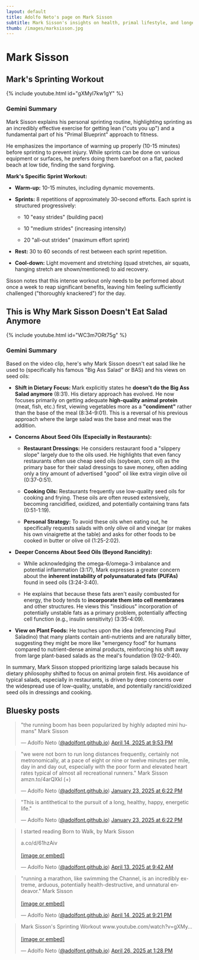 ```yaml
---
layout: default
title: Adolfo Neto's page on Mark Sisson
subtitle: Mark Sisson's insights on health, primal lifestyle, and longevity.
thumb: /images/marksisson.jpg
---
```



# Mark Sisson

## Mark's Sprinting Workout


{% include youtube.html id="gXMyl7kw1gY" %}

### Gemini Summary 

Mark Sisson explains his personal sprinting routine, highlighting sprinting as an incredibly effective exercise for getting lean ("cuts you up") and a fundamental part of his "Primal Blueprint" approach to fitness.

He emphasizes the importance of warming up properly (10-15 minutes) before sprinting to prevent injury. While sprints can be done on various equipment or surfaces, he prefers doing them barefoot on a flat, packed beach at low tide, finding the sand forgiving.

**Mark's Specific Sprint Workout:**

- **Warm-up:** 10-15 minutes, including dynamic movements.
    
- **Sprints:** 8 repetitions of approximately 30-second efforts. Each sprint is structured progressively:
    
    - 10 "easy strides" (building pace)
        
    - 10 "medium strides" (increasing intensity)
        
    - 20 "all-out strides" (maximum effort sprint)
        
    
- **Rest:** 30 to 60 seconds of rest between each sprint repetition.
    
- **Cool-down:** Light movement and stretching (quad stretches, air squats, hanging stretch are shown/mentioned) to aid recovery.
    

Sisson notes that this intense workout only needs to be performed about once a week to reap significant benefits, leaving him feeling sufficiently challenged ("thoroughly knackered") for the day.

## This is Why Mark Sisson Doesn't Eat Salad Anymore

{% include youtube.html id="WC3m7ORt75g" %}


### Gemini Summary 

Based on the video clip, here's why Mark Sisson doesn't eat salad like he used to (specifically his famous "Big Ass Salad" or BAS) and his views on seed oils:

- **Shift in Dietary Focus:** Mark explicitly states he **doesn't do the Big Ass Salad anymore** (8:31). His dietary approach has evolved. He now focuses primarily on getting adequate **high-quality animal protein** (meat, fish, etc.) first, viewing vegetables more as a **"condiment"** rather than the base of the meal (8:34-9:01). This is a reversal of his previous approach where the large salad was the base and meat was the addition.
    
- **Concerns About Seed Oils (Especially in Restaurants):**
    
    - **Restaurant Dressings:** He considers restaurant food a "slippery slope" largely due to the oils used. He highlights that even fancy restaurants often use cheap seed oils (soybean, corn oil) as the primary base for their salad dressings to save money, often adding only a tiny amount of advertised "good" oil like extra virgin olive oil (0:37-0:51).
        
    - **Cooking Oils:** Restaurants frequently use low-quality seed oils for cooking and frying. These oils are often reused extensively, becoming rancidified, oxidized, and potentially containing trans fats (0:51-1:19).
        
    - **Personal Strategy:** To avoid these oils when eating out, he specifically requests salads with only olive oil and vinegar (or makes his own vinaigrette at the table) and asks for other foods to be cooked in butter or olive oil (1:25-2:02).
        
    
- **Deeper Concerns About Seed Oils (Beyond Rancidity):**
    
    - While acknowledging the omega-6/omega-3 imbalance and potential inflammation (3:17), Mark expresses a greater concern about the **inherent instability of polyunsaturated fats (PUFAs)** found in seed oils (3:24-3:40).
        
    - He explains that because these fats aren't easily combusted for energy, the body tends to **incorporate them into cell membranes** and other structures. He views this "insidious" incorporation of potentially unstable fats as a primary problem, potentially affecting cell function (e.g., insulin sensitivity) (3:35-4:09).
        
    
- **View on Plant Foods:** He touches upon the idea (referencing Paul Saladino) that many plants contain anti-nutrients and are naturally bitter, suggesting they might be more like "emergency food" for humans compared to nutrient-dense animal products, reinforcing his shift away from large plant-based salads as the meal's foundation (9:02-9:40).
    

In summary, Mark Sisson stopped prioritizing large salads because his dietary philosophy shifted to focus on animal protein first. His avoidance of typical salads, especially in restaurants, is driven by deep concerns over the widespread use of low-quality, unstable, and potentially rancid/oxidized seed oils in dressings and cooking.


## Bluesky posts

<blockquote class="bluesky-embed" data-bluesky-uri="at://did:plc:fodyg35g25joa5rpplt4y43g/app.bsky.feed.post/3lmsufl3kds2p" data-bluesky-cid="bafyreih2rjzxh32atcddfpl4l5iztde56vxej2y7n2sdnbv36mo4w5eet4" data-bluesky-embed-color-mode="system"><p lang="en">&quot;the running boom has been popularized by highly adapted mini humans&quot;
Mark Sisson</p>&mdash; Adolfo Neto (<a href="https://bsky.app/profile/did:plc:fodyg35g25joa5rpplt4y43g?ref_src=embed">@adolfont.github.io</a>) <a href="https://bsky.app/profile/did:plc:fodyg35g25joa5rpplt4y43g/post/3lmsufl3kds2p?ref_src=embed">April 14, 2025 at 9:53 PM</a></blockquote><script async src="https://embed.bsky.app/static/embed.js" charset="utf-8"></script>

<blockquote class="bluesky-embed" data-bluesky-uri="at://did:plc:fodyg35g25joa5rpplt4y43g/app.bsky.feed.post/3lggsu6zpvk2o" data-bluesky-cid="bafyreicwtkpf3vclbydk57rvlopelfaqiiuq2issegv3g6nl5vonmdwyf4" data-bluesky-embed-color-mode="system"><p lang="en">&quot;we were not born to run long distances frequently, certainly not metronomically, at a pace of eight or nine or twelve minutes per mile, day in and day out, especially with the poor form and elevated heart rates typical of almost all recreational runners.&quot; 
Mark Sisson
amzn.to/4arQXkl
(+)</p>&mdash; Adolfo Neto (<a href="https://bsky.app/profile/did:plc:fodyg35g25joa5rpplt4y43g?ref_src=embed">@adolfont.github.io</a>) <a href="https://bsky.app/profile/did:plc:fodyg35g25joa5rpplt4y43g/post/3lggsu6zpvk2o?ref_src=embed">January 23, 2025 at 6:22 PM</a></blockquote><script async src="https://embed.bsky.app/static/embed.js" charset="utf-8"></script>

<blockquote class="bluesky-embed" data-bluesky-uri="at://did:plc:fodyg35g25joa5rpplt4y43g/app.bsky.feed.post/3lggsu6zurs2o" data-bluesky-cid="bafyreihda46bdact25wfqbvdrfrn2ugtqrcbowvxfztpy2frl3fwskq2wm" data-bluesky-embed-color-mode="system"><p lang="en">&quot;This is antithetical to the pursuit of a long, healthy, happy, energetic life.&quot;</p>&mdash; Adolfo Neto (<a href="https://bsky.app/profile/did:plc:fodyg35g25joa5rpplt4y43g?ref_src=embed">@adolfont.github.io</a>) <a href="https://bsky.app/profile/did:plc:fodyg35g25joa5rpplt4y43g/post/3lggsu6zurs2o?ref_src=embed">January 23, 2025 at 6:22 PM</a></blockquote><script async src="https://embed.bsky.app/static/embed.js" charset="utf-8"></script>


<blockquote class="bluesky-embed" data-bluesky-uri="at://did:plc:fodyg35g25joa5rpplt4y43g/app.bsky.feed.post/3lmp34bpp7s2w" data-bluesky-cid="bafyreigtnwthgsluwbrntncjfdbyj33lwwawyoedwyobi4xiuinb5hvtyi" data-bluesky-embed-color-mode="system"><p lang="en">I started reading Born to Walk, by Mark Sisson

a.co/d/61hzAiv<br><br><a href="https://bsky.app/profile/did:plc:fodyg35g25joa5rpplt4y43g/post/3lmp34bpp7s2w?ref_src=embed">[image or embed]</a></p>&mdash; Adolfo Neto (<a href="https://bsky.app/profile/did:plc:fodyg35g25joa5rpplt4y43g?ref_src=embed">@adolfont.github.io</a>) <a href="https://bsky.app/profile/did:plc:fodyg35g25joa5rpplt4y43g/post/3lmp34bpp7s2w?ref_src=embed">April 13, 2025 at 9:42 AM</a></blockquote><script async src="https://embed.bsky.app/static/embed.js" charset="utf-8"></script>


<blockquote class="bluesky-embed" data-bluesky-uri="at://did:plc:fodyg35g25joa5rpplt4y43g/app.bsky.feed.post/3lmssn22k422p" data-bluesky-cid="bafyreieehz3qxraut33hockbs2gbmr7q6z22swj62t6bkjudvg7obq5zuy" data-bluesky-embed-color-mode="system"><p lang="en">&quot;running a marathon, like swimming the Channel, is an incredibly extreme, arduous, potentially health-destructive, and unnatural endeavor.&quot;
Mark Sisson<br><br><a href="https://bsky.app/profile/did:plc:fodyg35g25joa5rpplt4y43g/post/3lmssn22k422p?ref_src=embed">[image or embed]</a></p>&mdash; Adolfo Neto (<a href="https://bsky.app/profile/did:plc:fodyg35g25joa5rpplt4y43g?ref_src=embed">@adolfont.github.io</a>) <a href="https://bsky.app/profile/did:plc:fodyg35g25joa5rpplt4y43g/post/3lmssn22k422p?ref_src=embed">April 14, 2025 at 9:21 PM</a></blockquote><script async src="https://embed.bsky.app/static/embed.js" charset="utf-8"></script>

<!--
<blockquote class="bluesky-embed" data-bluesky-uri="at://did:plc:fodyg35g25joa5rpplt4y43g/app.bsky.feed.post/3lmphvoki2k2h" data-bluesky-cid="bafyreictkt3y5y62aeb7tvnvuynmnvkzelfvdkxlspsk2rpozzswyu2i34" data-bluesky-embed-color-mode="system"><p lang="en"><br><br><a href="https://bsky.app/profile/did:plc:fodyg35g25joa5rpplt4y43g/post/3lmphvoki2k2h?ref_src=embed">[image or embed]</a></p>&mdash; Adolfo Neto (<a href="https://bsky.app/profile/did:plc:fodyg35g25joa5rpplt4y43g?ref_src=embed">@adolfont.github.io</a>) <a href="https://bsky.app/profile/did:plc:fodyg35g25joa5rpplt4y43g/post/3lmphvoki2k2h?ref_src=embed">April 13, 2025 at 1:31 PM</a></blockquote><script async src="https://embed.bsky.app/static/embed.js" charset="utf-8"></script>

-->
<blockquote class="bluesky-embed" data-bluesky-uri="at://did:plc:fodyg35g25joa5rpplt4y43g/app.bsky.feed.post/3lnq5stdb4c2n" data-bluesky-cid="bafyreifxvmzoqvfqlp6dbyadwgj5zss3wuk36dmbhgsmifmvs3bxgtms44" data-bluesky-embed-color-mode="system"><p lang="en">Mark Sisson&#x27;s Sprinting Workout
www.youtube.com/watch?v=gXMy...<br><br><a href="https://bsky.app/profile/did:plc:fodyg35g25joa5rpplt4y43g/post/3lnq5stdb4c2n?ref_src=embed">[image or embed]</a></p>&mdash; Adolfo Neto (<a href="https://bsky.app/profile/did:plc:fodyg35g25joa5rpplt4y43g?ref_src=embed">@adolfont.github.io</a>) <a href="https://bsky.app/profile/did:plc:fodyg35g25joa5rpplt4y43g/post/3lnq5stdb4c2n?ref_src=embed">April 26, 2025 at 1:28 PM</a></blockquote><script async src="https://embed.bsky.app/static/embed.js" charset="utf-8"></script>